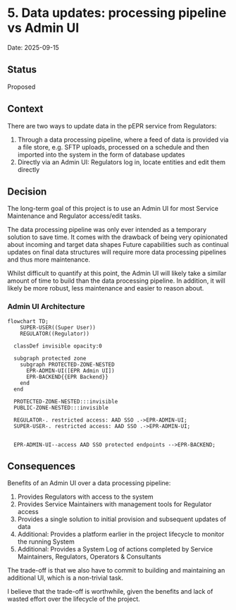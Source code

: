 # 5. Data updates: processing pipeline vs Admin UI

Date: 2025-09-15

## Status

Proposed

## Context

There are two ways to update data in the pEPR service from Regulators:

1. Through a data processing pipeline, where a feed of data is provided via a file store, e.g. SFTP uploads, processed on a schedule and then imported into the system in the form of database updates
2. Directly via an Admin UI: Regulators log in, locate entities and edit them directly

## Decision

The long-term goal of this project is to use an Admin UI for most Service Maintenance and Regulator access/edit tasks.

The data processing pipeline was only ever intended as a temporary solution to save time.
It comes with the drawback of being very opinionated about incoming and target data shapes
Future capabilities such as continual updates on final data structures will require more data processing pipelines and thus more maintenance.

Whilst difficult to quantify at this point, the Admin UI will likely take a similar amount of time to build than the data processing pipeline.
In addition, it will likely be more robust, less maintenance and easier to reason about.

### Admin UI Architecture

```mermaid
flowchart TD;
    SUPER-USER((Super User))
    REGULATOR((Regulator))

  classDef invisible opacity:0

  subgraph protected zone
    subgraph PROTECTED-ZONE-NESTED
      EPR-ADMIN-UI([EPR Admin UI])
      EPR-BACKEND{{EPR Backend}}
    end
  end

  PROTECTED-ZONE-NESTED:::invisible
  PUBLIC-ZONE-NESTED:::invisible

  REGULATOR-. restricted access: AAD SSO .->EPR-ADMIN-UI;
  SUPER-USER-. restricted access: AAD SSO .->EPR-ADMIN-UI;


  EPR-ADMIN-UI--access AAD SSO protected endpoints -->EPR-BACKEND;
```

## Consequences

Benefits of an Admin UI over a data processing pipeline:

1. Provides Regulators with access to the system
2. Provides Service Maintainers with management tools for Regulator access
3. Provides a single solution to initial provision and subsequent updates of data
4. Additional: Provides a platform earlier in the project lifecycle to monitor the running System
5. Additional: Provides a System Log of actions completed by Service Maintainers, Regulators, Operators & Consultants

The trade-off is that we also have to commit to building and maintaining an additional UI, which is a non-trivial task.

I believe that the trade-off is worthwhile, given the benefits and lack of wasted effort over the lifecycle of the project.
